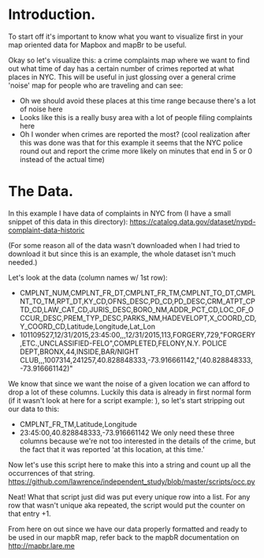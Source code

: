 # Introduction.
To start off it's important to know what you want to visualize first in your map oriented data for Mapbox and mapBr to be useful.

Okay so let's visualize this: a crime complaints map where we want to find out what time of day has a certain number of crimes reported at what places in NYC. This will be useful in just glossing over a general crime 'noise' map for people who are traveling and can see:
- Oh we should avoid these places at this time range because there's a lot of noise here
- Looks like this is a really busy area with a lot of people filing complaints here
- Oh I wonder when crimes are reported the most? (cool realization after this was done was that for this example it seems that the NYC police round out and report the crime more likely on minutes that end in 5 or 0 instead of the actual time)

# The Data.
In this example I have data of complaints in NYC from (I have a small snippet of this data in this directory): https://catalog.data.gov/dataset/nypd-complaint-data-historic

(For some reason all of the data wasn't downloaded when I had tried to download it but since this is an example, the whole dataset isn't much needed.)

Let's look at the data (column names w/ 1st row):

- CMPLNT_NUM,CMPLNT_FR_DT,CMPLNT_FR_TM,CMPLNT_TO_DT,CMPLNT_TO_TM,RPT_DT,KY_CD,OFNS_DESC,PD_CD,PD_DESC,CRM_ATPT_CPTD_CD,LAW_CAT_CD,JURIS_DESC,BORO_NM,ADDR_PCT_CD,LOC_OF_OCCUR_DESC,PREM_TYP_DESC,PARKS_NM,HADEVELOPT,X_COORD_CD,Y_COORD_CD,Latitude,Longitude,Lat_Lon
- 101109527,12/31/2015,23:45:00,,,12/31/2015,113,FORGERY,729,"FORGERY,ETC.,UNCLASSIFIED-FELO",COMPLETED,FELONY,N.Y. POLICE DEPT,BRONX,44,INSIDE,BAR/NIGHT CLUB,,,1007314,241257,40.828848333,-73.916661142,"(40.828848333, -73.916661142)"

We know that since we want the noise of a given location we can afford to drop a lot of these columns. Luckily this data is already in first normal form (if it wasn't look at here for a script example: ), so let's start stripping out our data to this:

- CMPLNT_FR_TM,Latitude,Longitude
- 23:45:00,40.828848333,-73.916661142
We only need these three columns because we're not too interested in the details of the crime, but the fact that it was reported 'at this location, at this time.'

Now let's use this script here to make this into a string and count up all the occurrences of that string. https://github.com/lawrence/independent_study/blob/master/scripts/occ.py

Neat! What that script just did was put every unique row into a list. For any row that wasn't unique aka repeated, the script would put the counter on that entry +1.

From here on out since we have our data properly formatted and ready to be used in our mapbR map, refer back to the mapbR documentation on http://mapbr.lare.me
